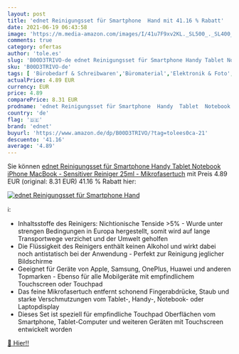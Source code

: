 ```yaml
---
layout: post
title: 'ednet Reinigungsset für Smartphone  Hand mit 41.16 % Rabatt'
date: 2021-06-19 06:43:58
image: 'https://m.media-amazon.com/images/I/41u7F9xv2KL._SL500_._SL400_.jpg'
comments: true
category: ofertas
author: 'tole.es'
slug: 'B00D3TRIVO-de ednet Reinigungsset für Smartphone Handy Tablet Notebook...'
sku: 'B00D3TRIVO-de'
tags: [ 'Bürobedarf & Schreibwaren','Büromaterial','Elektronik & Foto','Fernseher & Heimkino','Heimkino, TV & Video Zubehör','Mikrofasertücher & Reinigungsstäbchen','Reinigungsgeräte & -tücher','Reinigungszubehör für Unterhaltungselektronik','ednet', ]
actualPrice: 4.89 EUR
currency: EUR
price: 4.89
comparePrice: 8.31 EUR
prodname: 'ednet Reinigungsset für Smartphone  Handy  Tablet  Notebook  iPhone  MacBook - Sensitiver Reiniger 25ml - Mikrofasertuch'
country: 'de'
flag: '🇩🇪'
brand: 'ednet'
buyurl: 'https://www.amazon.de/dp/B00D3TRIVO/?tag=tolees0ca-21'
descuento: '41.16'
average: '4.89'
---
```


Sie können [ednet Reinigungsset für Smartphone  Handy  Tablet  Notebook  iPhone  MacBook - Sensitiver Reiniger 25ml - Mikrofasertuch](https://www.amazon.de/dp/B00D3TRIVO/?tag=tolees0ca-21) mit Preis 4.89 EUR (original: 8.31 EUR) 41.16 % Rabatt hier:

[![ednet Reinigungsset für Smartphone  Hand](https://m.media-amazon.com/images/I/41u7F9xv2KL._SL500_._SL400_.jpg)](https://www.amazon.de/dp/B00D3TRIVO/?tag=tolees0ca-21)

ℹ️:

- Inhaltsstoffe des Reinigers: Nichtionische Tenside >5% - Wurde unter strengen Bedingungen in Europa hergestellt, somit wird auf lange Transportwege verzichet und der Umwelt geholfen
- Die Flüssigkeit des Reinigers enthält keinen Alkohol und wirkt dabei noch antistatisch bei der Anwendung - Perfekt zur Reinigung jeglicher Bildschirme
- Geeignet für Geräte von Apple, Samsung, OnePlus, Huawei und anderen Topmarken - Ebenso für alle Mobilgeräte mit empfindlichem Touchscreen oder Touchpad
- Das feine Mikrofasertuch entfernt schonend Fingerabdrücke, Staub und starke Verschmutzungen vom Tablet-, Handy-, Notebook- oder Laptopdisplay
- Dieses Set ist speziell für empfindliche Touchpad Oberflächen vom Smartphone, Tablet-Computer und weiteren Geräten mit Touchscreen entwickelt worden

[🛒 Hier!!](https://www.amazon.de/dp/B00D3TRIVO/?tag=tolees0ca-21)
